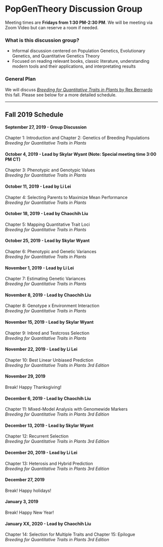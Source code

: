 # PopGenTheory Discussion Group

Meeting times are **Fridays from 1:30 PM-2:30 PM**. We will be meeting via Zoom Video but can reserve a room if needed.

### What is this discussion group?
- Informal discussion centered on Population Genetics, Evolutionary Genetics, and Quantitative Genetics Theory
- Focused on reading relevant books, classic literature, understanding modern tools and their applications, and interpretating results

### General Plan

We will discuss [*Breeding for Quantitative Traits in Plants* by Rex Bernardo](http://stemmapress.com/) this fall. Please see below for a more detailed schedule.

---

## Fall 2019 Schedule

#### September 27, 2019 - Group Discussion
Chapter 1: Introduction and Chapter 2: Genetics of Breeding Populations<br/>
*Breeding for Quantitative Traits in Plants*

#### October 4, 2019 - Lead by Skylar Wyant (Note: Special meeting time 3:00 PM CT)
Chapter 3: Phenotypic and Genotypic Values<br/>
*Breeding for Quantitative Traits in Plants*

#### October 11, 2019 - Lead by Li Lei
Chapter 4: Selecting Parents to Maximize Mean Performance<br/>
*Breeding for Quantitative Traits in Plants*

#### October 18, 2019 - Lead by Chaochih Liu
Chapter 5: Mapping Quantitative Trait Loci<br/>
*Breeding for Quantitative Traits in Plants*

#### October 25, 2019 - Lead by Skylar Wyant
Chapter 6: Phenotypic and Genetic Variances<br/>
*Breeding for Quantitative Traits in Plants*

#### November 1, 2019 - Lead by Li Lei
Chapter 7: Estimating Genetic Variances<br/>
*Breeding for Quantitative Traits in Plants*

#### November 8, 2019 - Lead by Chaochih Liu
Chapter 8: Genotype x Environment Interaction<br/>
*Breeding for Quantitative Traits in Plants*

#### November 15, 2019 - Lead by Skylar Wyant
Chapter 9: Inbred and Testcross Selection<br/>
*Breeding for Quantitative Traits in Plants*

#### November 22, 2019 - Lead by Li Lei
Chapter 10: Best Linear Unbiased Prediction<br/>
*Breeding for Quantitative Traits in Plants 3rd Edition*

#### November 29, 2019
Break! Happy Thanksgiving!

#### December 6, 2019 - Lead by Chaochih Liu
Chapter 11: Mixed-Model Analysis with Genomewide Markers<br/>
*Breeding for Quantitative Traits in Plants 3rd Edition*

#### December 13, 2019 - Lead by Skylar Wyant
Chapter 12: Recurrent Selection<br/>
*Breeding for Quantitative Traits in Plants 3rd Edition*

#### December 20, 2019 - Lead by Li Lei
Chapter 13: Heterosis and Hybrid Prediction<br/>
*Breeding for Quantitative Traits in Plants 3rd Edition*

#### December 27, 2019
Break! Happy holidays!

#### January 3, 2019
Break! Happy New Year!

#### January XX, 2020 - Lead by Chaochih Liu
Chapter 14: Selection for Multiple Traits and Chapter 15: Epilogue<br/>
*Breeding for Quantitative Traits in Plants 3rd Edition*
